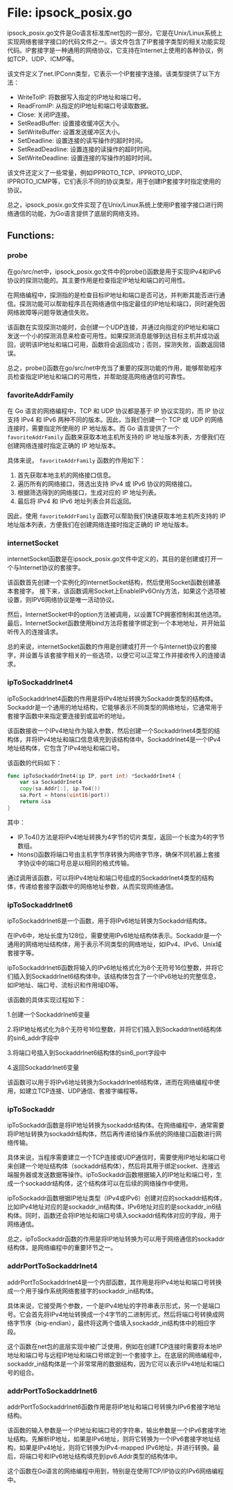 # File: ipsock_posix.go

ipsock_posix.go文件是Go语言标准库net包的一部分。它是在Unix/Linux系统上实现网络套接字接口的代码文件之一。该文件包含了IP套接字类型的相关功能实现代码。IP套接字是一种通用的网络协议，它支持在Internet上使用的各种协议，例如TCP、UDP、ICMP等。

该文件定义了net.IPConn类型，它表示一个IP套接字连接。该类型提供了以下方法：
- WriteToIP: 将数据写入指定的IP地址和端口号。
- ReadFromIP: 从指定的IP地址和端口号读取数据。
- Close: 关闭IP连接。
- SetReadBuffer: 设置接收缓冲区大小。
- SetWriteBuffer: 设置发送缓冲区大小。
- SetDeadline: 设置连接的读写操作的超时时间。
- SetReadDeadline: 设置连接的读操作的超时时间。
- SetWriteDeadline: 设置连接的写操作的超时时间。

该文件还定义了一些常量，例如IPPROTO_TCP、IPPROTO_UDP、IPPROTO_ICMP等，它们表示不同的协议类型，用于创建IP套接字时指定使用的协议。

总之，ipsock_posix.go文件实现了在Unix/Linux系统上使用IP套接字接口进行网络通信的功能，为Go语言提供了底层的网络支持。

## Functions:

### probe

在go/src/net中，ipsock_posix.go文件中的probe()函数是用于实现IPv4和IPv6协议的探测功能的。其主要作用是检查指定IP地址和端口的可用性。

在网络编程中，探测指的是检查目标IP地址和端口是否可达，并判断其能否进行通信。探测功能可以帮助程序员在网络通信中指定最佳的IP地址和端口，同时避免因网络故障等问题导致通信失败。

该函数在实现探测功能时，会创建一个UDP连接，并通过向指定的IP地址和端口发送一个小的探测消息来检查可用性。如果探测消息能够到达目标主机并成功返回，说明该IP地址和端口可用，函数将会返回成功；否则，探测失败，函数返回错误。

总之，probe()函数在go/src/net中充当了重要的探测功能的作用，能够帮助程序员检查指定IP地址和端口的可用性，并帮助提高网络通信的可靠性。



### favoriteAddrFamily

在 Go 语言的网络编程中，TCP 和 UDP 协议都是基于 IP 协议实现的，而 IP 协议支持 IPv4 和 IPv6 两种不同的版本。因此，当我们创建一个 TCP 或 UDP 的网络连接时，需要指定所使用的 IP 地址版本。而 Go 语言提供了一个 `favoriteAddrFamily` 函数来获取本地主机所支持的 IP 地址版本列表，方便我们在创建网络连接时指定正确的 IP 地址版本。

具体来说， `favoriteAddrFamily` 函数的作用如下：

1. 首先获取本地主机的网络接口信息。
2. 遍历所有的网络接口，筛选出支持 IPv4 或 IPv6 协议的网络接口。
3. 根据筛选得到的网络接口，生成对应的 IP 地址列表。
4. 最后将 IPv4 和 IPv6 地址列表合并后返回。

因此，使用 `favoriteAddrFamily` 函数可以帮助我们快速获取本地主机所支持的 IP 地址版本列表，方便我们在创建网络连接时指定正确的 IP 地址版本。



### internetSocket

internetSocket函数是在ipsock_posix.go文件中定义的，其目的是创建或打开一个与Internet协议的套接字。

该函数首先创建一个实例化的InternetSocket结构，然后使用Socket函数创建基本套接字。 接下来，该函数调用Socket上EnableIPv6Only方法，如果这个选项被设置，则IPV6网络协议是唯一活动协议。

然后，InternetSocket中的option方法被调用，以设置TCP拥塞控制和其他选项。 最后，InternetSocket函数使用bind方法将套接字绑定到一个本地地址，并开始监听传入的连接请求。

总的来说，internetSocket函数的作用是创建或打开一个与Internet协议的套接字，并设置与该套接字相关的一些选项，以便它可以正常工作并接收传入的连接请求。



### ipToSockaddrInet4

ipToSockaddrInet4函数的作用是将IPv4地址转换为Sockaddr类型的结构体。Sockaddr是一个通用的地址结构，它能够表示不同类型的网络地址，它通常用于套接字函数中来指定要连接到或监听的地址。

该函数接收一个IPv4地址作为输入参数，然后创建一个SockaddrInet4类型的结构体，并将IPv4地址和端口信息填充到该结构体中。SockaddrInet4是一个IPv4地址结构体，它包含了IPv4地址和端口号。

该函数的代码如下：

```go
func ipToSockaddrInet4(ip IP, port int) *SockaddrInet4 {
    var sa SockaddrInet4
    copy(sa.Addr[:], ip.To4())
    sa.Port = htons(uint16(port))
    return &sa
}
```

其中：

- IP.To4()方法是将IPv4地址转换为4字节的切片类型，返回一个长度为4的字节数组。
- htons()函数将端口号由主机字节序转换为网络字节序，确保不同机器上套接字协议中的端口号总是以相同的格式传输。

通过调用该函数，可以将IPv4地址和端口号组成的SockaddrInet4类型的结构体，传递给套接字函数中的网络地址参数，从而实现网络通信。



### ipToSockaddrInet6

ipToSockaddrInet6是一个函数，用于将IPv6地址转换为Sockaddr结构体。

在IPv6中，地址长度为128位，需要使用IPv6地址结构体表示。Sockaddr是一个通用的网络地址结构体，用于表示不同类型的网络地址，如IPv4、IPv6、Unix域套接字等。

ipToSockaddrInet6函数将输入的IPv6地址格式化为8个无符号16位整数，并将它们插入到SockaddrInet6结构体中。该结构体包含了一个IPv6地址的完整信息，如IP地址、端口号、流标识和作用域ID等。

该函数的具体实现过程如下：

1.创建一个SockaddrInet6变量

2.将IP地址格式化为8个无符号16位整数，并将它们插入到SockaddrInet6结构体的sin6_addr字段中

3.将端口号插入到SockaddrInet6结构体的sin6_port字段中

4.返回SockaddrInet6变量

该函数可以用于将IPv6地址转换为SockaddrInet6结构体，进而在网络编程中使用，如建立TCP连接、UDP通信、套接字编程等。



### ipToSockaddr

ipToSockaddr函数是将IP地址转换为sockaddr结构体。在网络编程中，通常需要将IP地址转换为sockaddr结构体，然后再传递给操作系统的网络接口函数进行网络传输。

具体来说，当程序需要建立一个TCP连接或UDP通信时，需要使用IP地址和端口号来创建一个地址结构体（sockaddr结构体），然后将其用于绑定socket、连接远端服务器或发送数据等操作。ipToSockaddr函数根据输入的IP地址和端口号，生成一个sockaddr结构体，这个结构体可以在后续的网络操作中使用。

ipToSockaddr函数根据IP地址类型（IPv4或IPv6）创建对应的sockaddr结构体，比如IPv4地址对应的是sockaddr_in结构体，IPv6地址对应的是sockaddr_in6结构体。同时，函数还会将IP地址和端口号填入sockaddr结构体对应的字段，用于网络通信。

总之，ipToSockaddr函数的作用是将IP地址转换为可以用于网络通信的sockaddr结构体，是网络编程中的重要环节之一。



### addrPortToSockaddrInet4

addrPortToSockaddrInet4是一个内部函数，其作用是将IPv4地址和端口号转换成一个用于操作系统网络套接字的sockaddr_in结构体。

具体来说，它接受两个参数，一个是IPv4地址的字符串表示形式，另一个是端口号。它会首先将IPv4地址转换成一个4字节的二进制形式，然后将端口号转换成网络字节序（big-endian），最终将这两个值填入sockaddr_in结构体中的相应字段。

这个函数在net包的底层实现中被广泛使用，例如在创建TCP连接时需要将本地IP地址和端口号与远程IP地址和端口号绑定到一个套接字上。在底层的网络编程中，sockaddr_in结构体是一个非常常用的数据结构，因为它可以表示IPv4地址和端口号的组合。



### addrPortToSockaddrInet6

addrPortToSockaddrInet6函数作用是将IP地址和端口号转换为IPv6套接字地址结构。

该函数的输入参数是一个IP地址和端口号的字符串，输出参数是一个IPv6套接字地址结构。先解析IP地址，如果是IPv6地址，则将它转换为一个IPv6套接字地址结构，如果是IPv4地址，则将它转换为IPv4-mapped IPv6地址，并进行转换。最后，将端口号和IPv6地址结构填充到ipv6.Addr类型的结构体中。

这个函数在Go语言的网络编程中用到，特别是在使用TCP/IP协议的IPv6网络编程中。



